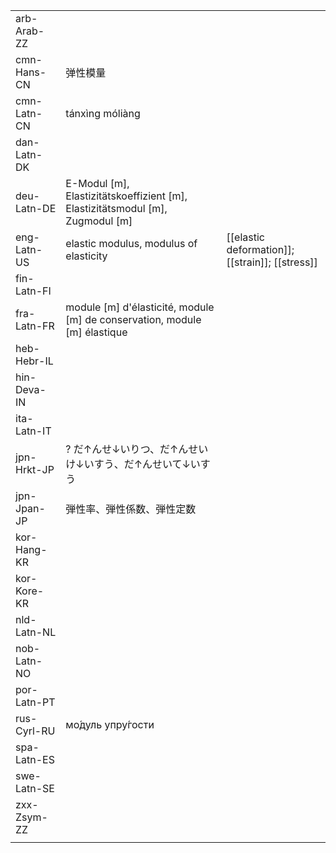 | | | |
|-|-|-|
| arb-Arab-ZZ |  |  |
| cmn-Hans-CN | 弹性模量 |  |
| cmn-Latn-CN | tánxìng móliàng |  |
| dan-Latn-DK |  |  |
| deu-Latn-DE | E-Modul [m], Elastizitätskoeffizient [m], Elastizitätsmodul [m], Zugmodul [m] |  |
| eng-Latn-US | elastic modulus, modulus of elasticity | [[elastic deformation]]; [[strain]]; [[stress]] |
| fin-Latn-FI |  |  |
| fra-Latn-FR | module [m] d'élasticité, module [m] de conservation, module [m] élastique |  |
| heb-Hebr-IL |  |  |
| hin-Deva-IN |  |  |
| ita-Latn-IT |  |  |
| jpn-Hrkt-JP | ? だ↑んせ↓いりつ、だ↑んせいけ↓いすう、だ↑んせいて↓いすう |  |
| jpn-Jpan-JP | 弾性率、弾性係数、弾性定数 |  |
| kor-Hang-KR |  |  |
| kor-Kore-KR |  |  |
| nld-Latn-NL |  |  |
| nob-Latn-NO |  |  |
| por-Latn-PT |  |  |
| rus-Cyrl-RU | мо́дуль упру́гости |  |
| spa-Latn-ES |  |  |
| swe-Latn-SE |  |  |
| zxx-Zsym-ZZ |  |  |
|  |  |  |
